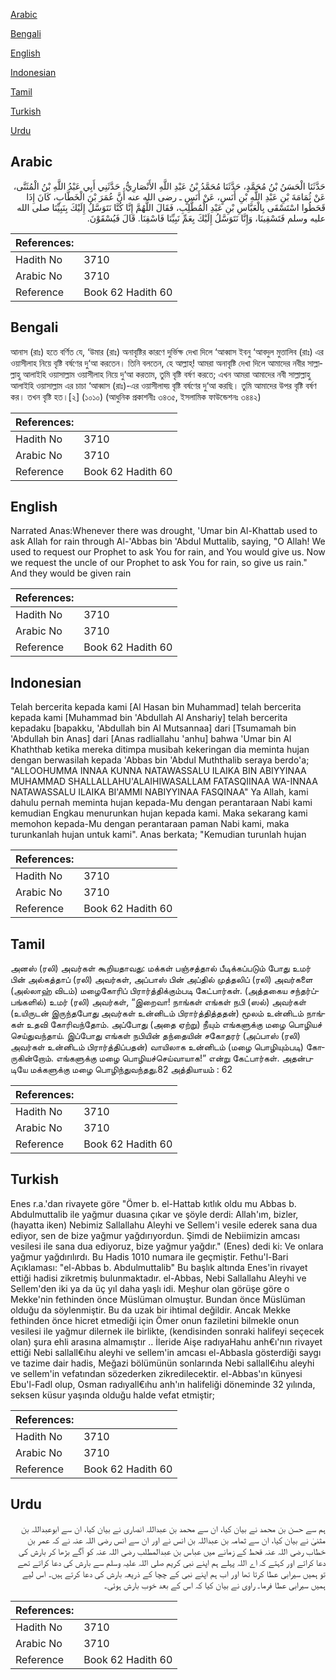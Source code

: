 [Arabic](#arabic)

[Bengali](#bengali)

[English](#english)

[Indonesian](#indonesian)

[Tamil](#tamil)

[Turkish](#turkish)

[Urdu](#urdu)

## Arabic


<div dir="rtl" lang="ar" style={{fontSize:'larger',backgroundColor:'#f8f9fa',padding:20}}>
حَدَّثَنَا الْحَسَنُ بْنُ مُحَمَّدٍ، حَدَّثَنَا مُحَمَّدُ بْنُ عَبْدِ اللَّهِ الأَنْصَارِيُّ، حَدَّثَنِي أَبِي عَبْدُ اللَّهِ بْنُ الْمُثَنَّى، عَنْ ثُمَامَةَ بْنِ عَبْدِ اللَّهِ بْنِ أَنَسٍ، عَنْ أَنَسٍ ـ رضى الله عنه أَنَّ عُمَرَ بْنَ الْخَطَّابِ، كَانَ إِذَا قَحَطُوا اسْتَسْقَى بِالْعَبَّاسِ بْنِ عَبْدِ الْمُطَّلِبِ، فَقَالَ اللَّهُمَّ إِنَّا كُنَّا نَتَوَسَّلُ إِلَيْكَ بِنَبِيِّنَا صلى الله عليه وسلم فَتَسْقِينَا، وَإِنَّا نَتَوَسَّلُ إِلَيْكَ بِعَمِّ نَبِيِّنَا فَاسْقِنَا‏.‏ قَالَ فَيُسْقَوْنَ‏.‏
</div>
<div style={{backgroundColor:'#f8f9fa',padding:20, marginBottom: 10}}><table> <thead> <tr> <th>References:</th> <th></th> </tr> </thead> <tbody><tr><td>Hadith No</td><td>3710</td></tr><tr><td>Arabic No</td><td>3710</td></tr><tr><td>Reference</td><td>Book 62 Hadith 60</td></tr></tbody></table></div>

## Bengali


<div dir="ltr" lang="bn" style={{fontSize:'larger',backgroundColor:'#f8f9fa',padding:20}}>
আনাস (রাঃ) হতে বর্ণিত যে, ‘উমার (রাঃ) অনাবৃষ্টির কারণে দুর্ভিক্ষ দেখা দিলে ‘আব্বাস ইবনু ‘আবদুল মুত্তালিব (রাঃ) এর ওয়াসীলাহ নিয়ে বৃষ্টি বর্ষণের দু‘আ করতেন। তিনি বলতেন, হে আল্লাহ্! আমরা অনাবৃষ্টি দেখা দিলে আমাদের নবীর সাল্লাল্লাহু আলাইহি ওয়াসাল্লাম ওয়াসীলাহ নিয়ে দু‘আ করতাম, তুমি বৃষ্টি বর্ষণ করতে; এখন আমরা আমাদের নবী সাল্লাল্লাহু আলাইহি ওয়াসাল্লাম এর চাচা ‘আব্বাস (রাঃ)-এর ওয়াসীলাহ্য় বৃষ্টি বর্ষণের দু‘আ করছি। তুমি আমাদের উপর বৃষ্টি বর্ষণ কর। তখন বৃষ্টি হত।[২] (১০১০) (আধুনিক প্রকাশনীঃ ৩৪৩৫, ইসলামিক ফাউন্ডেশনঃ ৩৪৪২)
</div>
<div style={{backgroundColor:'#f8f9fa',padding:20, marginBottom: 10}}><table> <thead> <tr> <th>References:</th> <th></th> </tr> </thead> <tbody><tr><td>Hadith No</td><td>3710</td></tr><tr><td>Arabic No</td><td>3710</td></tr><tr><td>Reference</td><td>Book 62 Hadith 60</td></tr></tbody></table></div>

## English


<div dir="ltr" lang="en" style={{fontSize:'larger',backgroundColor:'#f8f9fa',padding:20}}>
Narrated Anas:Whenever there was drought, 'Umar bin Al-Khattab used to ask Allah for rain through Al-'Abbas bin 'Abdul Muttalib, saying, "O Allah! We used to request our Prophet to ask You for rain, and You would give us. Now we request the uncle of our Prophet to ask You for rain, so give us rain." And they would be given rain
</div>
<div style={{backgroundColor:'#f8f9fa',padding:20, marginBottom: 10}}><table> <thead> <tr> <th>References:</th> <th></th> </tr> </thead> <tbody><tr><td>Hadith No</td><td>3710</td></tr><tr><td>Arabic No</td><td>3710</td></tr><tr><td>Reference</td><td>Book 62 Hadith 60</td></tr></tbody></table></div>

## Indonesian


<div dir="ltr" lang="id" style={{fontSize:'larger',backgroundColor:'#f8f9fa',padding:20}}>
Telah bercerita kepada kami [Al Hasan bin Muhammad] telah bercerita kepada kami [Muhammad bin 'Abdullah Al Anshariy] telah bercerita kepadaku [bapakku, 'Abdullah bin Al Mutsannaa] dari [Tsumamah bin 'Abdullah bin Anas] dari [Anas radliallahu 'anhu] bahwa 'Umar bin Al Khaththab ketika mereka ditimpa musibah kekeringan dia meminta hujan dengan berwasilah kepada 'Abbas bin 'Abdul Muththalib seraya berdo'a; "ALLOOHUMMA INNAA KUNNA NATAWASSALU ILAIKA BIN ABIYYINAA MUHAMMAD SHALLALLAHU'ALAIHIWASALLAM FATASQIINAA WA-INNAA NATAWASSALU ILAIKA BI'AMMI NABIYYINAA FASQINAA" Ya Allah, kami dahulu pernah meminta hujan kepada-Mu dengan perantaraan Nabi kami kemudian Engkau menurunkan hujan kepada kami. Maka sekarang kami memohon kepada-Mu dengan perantaraan paman Nabi kami, maka turunkanlah hujan untuk kami". Anas berkata; "Kemudian turunlah hujan
</div>
<div style={{backgroundColor:'#f8f9fa',padding:20, marginBottom: 10}}><table> <thead> <tr> <th>References:</th> <th></th> </tr> </thead> <tbody><tr><td>Hadith No</td><td>3710</td></tr><tr><td>Arabic No</td><td>3710</td></tr><tr><td>Reference</td><td>Book 62 Hadith 60</td></tr></tbody></table></div>

## Tamil


<div dir="ltr" lang="ta" style={{fontSize:'larger',backgroundColor:'#f8f9fa',padding:20}}>
அனஸ் (ரலி) அவர்கள் கூறியதாவது: மக்கள் பஞ்சத்தால் பீடிக்கப்படும் போது உமர் பின் அல்கத்தாப் (ரலி) அவர்கள், அப்பாஸ் பின் அப்தில் முத்தலிப் (ரலி) அவர்களை (அல்லாஹ் விடம்) மழைகோரிப் பிரார்த்திக்கும்படி கேட்பார்கள். (அத்தகைய சந்தர்ப்பங்களில்) உமர் (ரலி) அவர்கள், “இறைவா! நாங்கள் எங்கள் நபி (ஸல்) அவர்கள் (உயிருடன் இருந்தபோது அவர்கள் உன்னிடம் பிரார்த்தித்ததன்) மூலம் உன்னிடம் நாங்கள் உதவி கோரிவந்தோம். அப்போது (அதை ஏற்று) நீயும் எங்களுக்கு மழை பொழியச் செய்துவந்தாய். இப்போது எங்கள் நபியின் தந்தையின் சகோதரர் (அப்பாஸ் (ரலி) அவர்கள் உன்னிடம் பிரார்த்திப்பதன்) வாயிலாக உன்னிடம் (மழை பொழியும்படி) கோருகின்றோம். எங்களுக்கு மழை பொழியச்செய்வாயாக!” என்று கேட்பார்கள். அதன்படியே மக்களுக்கு மழை பொழிந்துவந்தது.82 அத்தியாயம் : 62
</div>
<div style={{backgroundColor:'#f8f9fa',padding:20, marginBottom: 10}}><table> <thead> <tr> <th>References:</th> <th></th> </tr> </thead> <tbody><tr><td>Hadith No</td><td>3710</td></tr><tr><td>Arabic No</td><td>3710</td></tr><tr><td>Reference</td><td>Book 62 Hadith 60</td></tr></tbody></table></div>

## Turkish


<div dir="ltr" lang="tr" style={{fontSize:'larger',backgroundColor:'#f8f9fa',padding:20}}>
Enes r.a.'dan rivayete göre "Ömer b. el-Hattab kıtlık oldu mu Abbas b. Abdulmuttalib ile yağmur duasına çıkar ve şöyle derdi: Allah'ım, bizler, (hayatta iken) Nebimiz Sallallahu Aleyhi ve Sellem'i vesile ederek sana dua ediyor, sen de bize yağmur yağdırıyordun. Şimdi de Nebiimizin amcası vesilesi ile sana dua ediyoruz, bize yağmur yağdır." (Enes) dedi ki: Ve onlara yağmur yağdırılırdı. Bu Hadis 1010 numara ile geçmiştir. Fethu'l-Bari Açıklaması: "el-Abbas b. Abdulmuttalib" Bu başlık altında Enes'in rivayet ettiği hadisi zikretmiş bulunmaktadır. el-Abbas, Nebi Sallallahu Aleyhi ve Sellem'den iki ya da üç yıl daha yaşlı idi. Meşhur olan görüşe göre o Mekke'nin fethinden önce Müslüman olmuştur. Bundan önce Müslüman olduğu da söylenmiştir. Bu da uzak bir ihtimal değildir. Ancak Mekke fethinden önce hicret etmediği için Ömer onun faziletini bilmekle onun vesilesi ile yağmur dilernek ile birlikte, (kendisinden sonraki halifeyi seçecek olan) şura ehli arasına almamıştır .. İleride Aişe radıyaHahu anh€ı'nın rivayet ettiği Nebi sallall€ıhu aleyhi ve sellem'in amcası el-Abbasla gösterdiği saygı ve tazime dair hadis, Meğazi bölümünün sonlarında Nebi sallall€ıhu aleyhi ve sellem'in vefatından sözederken zikredilecektir. el-Abbas'ın künyesi Ebu'l-Fadl olup, Osman radıyall€ıhu anh'ın halifeliği döneminde 32 yılında, seksen küsur yaşında olduğu halde vefat etmiştir;
</div>
<div style={{backgroundColor:'#f8f9fa',padding:20, marginBottom: 10}}><table> <thead> <tr> <th>References:</th> <th></th> </tr> </thead> <tbody><tr><td>Hadith No</td><td>3710</td></tr><tr><td>Arabic No</td><td>3710</td></tr><tr><td>Reference</td><td>Book 62 Hadith 60</td></tr></tbody></table></div>

## Urdu


<div dir="rtl" lang="ur" style={{fontSize:'larger',backgroundColor:'#f8f9fa',padding:20}}>
ہم سے حسن بن محمد نے بیان کیا، ان سے محمد بن عبداللہ انصاری نے بیان کیا، ان سے ابوعبداللہ بن مثنیٰ نے بیان کیا، ان سے ثمامہ بن عبداللہ بن انس نے اور ان سے انس رضی اللہ عنہ نے کہ عمر بن خطاب رضی اللہ عنہ قحط کے زمانے میں عباس بن عبدالمطلب رضی اللہ عنہ کو آگے بڑھا کر بارش کی دعا کراتے اور کہتے کہ اے اللہ پہلے ہم اپنے نبی کریم صلی اللہ علیہ وسلم سے بارش کی دعا کراتے تھے تو ہمیں سیرابی عطا کرتا تھا اور اب ہم اپنے نبی کے چچا کے ذریعہ بارش کی دعا کرتے ہیں۔ اس لیے ہمیں سیرابی عطا فرما۔ راوی نے بیان کیا کہ اس کے بعد خوب بارش ہوئی۔
</div>
<div style={{backgroundColor:'#f8f9fa',padding:20, marginBottom: 10}}><table> <thead> <tr> <th>References:</th> <th></th> </tr> </thead> <tbody><tr><td>Hadith No</td><td>3710</td></tr><tr><td>Arabic No</td><td>3710</td></tr><tr><td>Reference</td><td>Book 62 Hadith 60</td></tr></tbody></table></div>